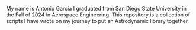 My name is Antonio Garcia I graduated from San Diego State University in the Fall of 2024 in Aerospace Engineering. 
This repository is a collection of scripts I have wrote on my journey to put an Astrodynamic library together. 
